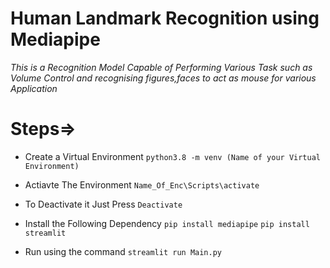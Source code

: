 
# Human Landmark Recognition using Mediapipe

*This is a Recognition Model Capable of Performing Various Task such as Volume Control and recognising figures,faces to act as mouse for various Application*


# Steps=>
* Create a Virtual Environment
    ```python3.8 -m venv (Name of your Virtual Environment)```

* Actiavte The Environment
    ```Name_Of_Enc\Scripts\activate```

* To Deactivate it Just Press 
    ```Deactivate```

* Install the Following Dependency
    ```pip install mediapipe```
    ```pip install streamlit```

* Run using the command
    ```streamlit run Main.py```